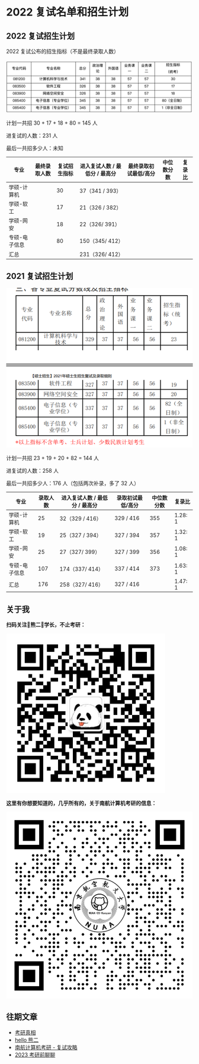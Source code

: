 # 2022 复试名单和招生计划



## 2022 复试招生计划

2022 复试公布的招生指标（不是最终录取人数）

![image-20220321155830440](assets/image-20220321155830440.png)

计划一共招 30 + 17 + 18 + 80 = 145 人

进复试的人数：231 人

最后一共招多少人：未知



| 专业          | 最终录取人数 | 复试招生指标 | 进入复试人数 / 最低分 / 最高分 | 最终录取初试最低/高分 | 中位数分数 | 复录比 |
| ------------- | ------------ | ------------ | ------------------------------ | --------------------- | ---------- | ------ |
| 学硕-计算机   |              | 30           | 37（341 / 393）                |                       |            |        |
| 学硕-软工     |              | 17           | 21（326 / 382）                |                       |            |        |
| 学硕-网安     |              | 18           | 22（326/ 391）                 |                       |            |        |
| 专硕-电子信息 |              | 80           | 150（345/ 412）                |                       |            |        |
| 汇总          |              |              | 231（326/ 412）                |                       |            |        |



## 2021 复试招生计划

![image-20220321160033809](assets/image-20220321160033809.png)

计划一共招 23 + 19 + 20 + 82 = 144 人

进复试的人数：258 人

最后一共招多少人：176 人（包括两次补录，多了 32 人）

| 专业          | 录取人数 | 进入复试人数 / 最低分 / 最高分 | 录取初试最低/高分 | 中位数分数 | 复录比  |
| ------------- | -------- | ------------------------------ | ----------------- | ---------- | ------- |
| 学硕-计算机   | 25       | 32（329 / 416）                | 329 / 416         | 355        | 1.28: 1 |
| 学硕-软工     | 19       | 25（327 / 394）                | 327 / 394         | 357        | 1.32: 1 |
| 学硕-网安     | 25       | 27（327/ 399）                 | 327 / 399         | 356        | 1.08: 1 |
| 专硕-电子信息 | 107      | 174（337/ 414）                | 337 / 414         | 373        | 1.63: 1 |
| 汇总          | 176      | 258（327/ 416）                | 327 / 416         |            | 1.47: 1 |



## 关于我

**扫码关注🐻熊二🐻学长，不止考研：**

![image-20220122184821295](assets/image-20220122184821295-7850803.png)

**这里有你想要知道的，几乎所有的，关于南航计算机考研的信息：**

![image-20220105192340422](assets/image-20220105192340422-7850803.png)



## 往期文章

* [考研真相](https://mp.weixin.qq.com/s?__biz=MzUxMzQ4NjI3MA==&mid=2247483696&idx=1&sn=cf2b331f96ad90c656ea2ad2ae9d430e&chksm=f9553de1ce22b4f768b676b883dc7c867ae05afb6309f1c2f031be67f9bdff3a1e19977cae92&token=286354321&lang=zh_CN#rd)
* [hello 熊二](https://mp.weixin.qq.com/s?__biz=MzUxMzQ4NjI3MA==&mid=2247483657&idx=1&sn=0db1e7740910787cc903690811b0b683&chksm=f9553dd8ce22b4ced45a8b30a6163d3cf83e828edf532e1201e63d0dc7e1ed1f73ece87cec8e&token=2112781229&lang=zh_CN#rd)
* [南航计算机考研 - 复试攻略](https://mp.weixin.qq.com/s?__biz=MzUxMzQ4NjI3MA==&mid=2247483668&idx=1&sn=b8eaae81b7902eef2dd5f76db6f7f7e8&chksm=f9553dc5ce22b4d3efd0139ba6935d06833fd84f603df1c68a5a9c50e09e4805bf58adaedbc3&token=2112781229&lang=zh_CN#rd)
* [2023 考研前聊聊](https://mp.weixin.qq.com/s?__biz=MzUxMzQ4NjI3MA==&mid=2247483678&idx=1&sn=8efe7a6f62a67baa1999ceddd9605d71&chksm=f9553dcfce22b4d915f6651c9871525e8fb234c9acc1fc00265157c3a108a83f8a5bf4fb897a&token=816898692&lang=zh_CN#rd)



